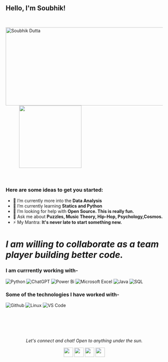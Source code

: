 ### <h2>Hello, I'm Soubhik!
  </br>

<img align="left"  src="https://media.giphy.com/media/xhHbsPhkhHzVQR5Kid/giphy.gif" alt="Soubhik Dutta" width="600" height="250"/> &nbsp; &nbsp; &nbsp;&nbsp; &nbsp; &nbsp;
<img align="" src="https://media.giphy.com/media/USV0ym3bVWQJJmNu3N/giphy.gif" width="200" height="200"/>
</br></br></br>
### Here are some ideas to get you started:</br>
- 🔭 I’m currently more into the **Data Analysis**
- 🌱 I’m currently learning **Statics and Python**
- 🤔 I’m looking for help with **Open Source. This is really fun.**
- 💬 Ask me about **Puzzles, Music Theory, Hip-Hop, Psychology,Cosmos.**
- ⚡ My Mantra: **It's never late to start something new.**

# *I am willing to collaborate as a team player building better code.*


### I am currrently working with- </br>
![Python](https://img.shields.io/badge/python-3670A0?style=for-the-badge&logo=python&logoColor=ffdd54)
![ChatGPT](https://img.shields.io/badge/chatGPT-74aa9c?style=for-the-badge&logo=openai&logoColor=white)
![Power Bi](https://img.shields.io/badge/power_bi-F2C811?style=for-the-badge&logo=powerbi&logoColor=black)
![Microsoft Excel](https://img.shields.io/badge/Microsoft_Excel-217346?style=for-the-badge&logo=microsoft-excel&logoColor=white)
![Java](https://img.shields.io/badge/-Java-000000?style=for-the-badge&logo=Java&logoColor=007396)
![SQL](https://img.shields.io/badge/-SQL-000000?style=for-the-badge&logo=MySQL)


### Some of the technologies I have worked with-</br>
![Github](http://img.shields.io/badge/-Github-000000?style=for-the-badge&logo=Github&logoColor=green)
![Linux](http://img.shields.io/badge/-Linux-000000?style=for-the-badge&logo=linux)
![VS Code](http://img.shields.io/badge/-VS%20Code-000000?style=for-the-badge&logo=Visual-studio-code&logoColor=blue)

</br></br></br></br>


<p align="center">
  <i>Let's connect and chat! Open to anything under the sun.</i>

  <p align="center">   
    <a href="https://www.linkedin.com/in/soubhikdutta1106/" alt="Linkedin"><img src="https://github.com/nitish-awasthi/nitish-awasthi/blob/master/174857.png" height="30" width="30"></a>
  <a href="https://www.facebook.com/soubik.dutta.7" alt="Facebook"><img src="https://github.com/nitish-awasthi/nitish-awasthi/blob/master/1024px-Facebook_Logo_(2019).png" height="30" width="30"></a>
  <a href="https://www.instagram.com/__belial.__/" alt="Facebook"><img src="https://github.com/nitish-awasthi/nitish-awasthi/blob/master/instagram-logo-png-transparent-background-hd-3.png" height="30" width="30"></a>
  <a href="https://www.codechef.com/users/belial_1106#_=_" alt="Codechef"><img src="https://github.com/nitish-awasthi/nitish-awasthi/blob/master/c5d9fc1e18bcf039f464c2ab6cfb3eb6.jpg" height="30" width="30"></a>
  </a>
  </p>

